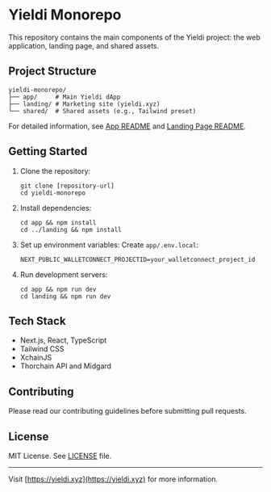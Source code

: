 # Yieldi Monorepo

This repository contains the main components of the Yieldi project: the web application, landing page, and shared assets.

## Project Structure

```
yieldi-monorepo/
├── app/     # Main Yieldi dApp
├── landing/ # Marketing site (yieldi.xyz)
└── shared/  # Shared assets (e.g., Tailwind preset)
```

For detailed information, see [App README](app/README.md) and [Landing Page README](landing/README.md).

## Getting Started

1. Clone the repository:
   ```
   git clone [repository-url]
   cd yieldi-monorepo
   ```

2. Install dependencies:
   ```
   cd app && npm install
   cd ../landing && npm install
   ```

3. Set up environment variables:
   Create `app/.env.local`:
   ```
   NEXT_PUBLIC_WALLETCONNECT_PROJECTID=your_walletconnect_project_id
   ```

4. Run development servers:
   ```
   cd app && npm run dev
   cd landing && npm run dev
   ```

## Tech Stack

- Next.js, React, TypeScript
- Tailwind CSS
- XchainJS
- Thorchain API and Midgard

## Contributing

Please read our contributing guidelines before submitting pull requests.

## License

MIT License. See [LICENSE](LICENSE) file.

---

Visit [https://yieldi.xyz](https://yieldi.xyz) for more information.
